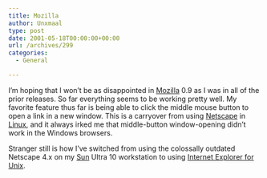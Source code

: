 ```yaml
---
title: Mozilla
author: Unxmaal
type: post
date: 2001-05-18T00:00:00+00:00
url: /archives/299
categories:
  - General

---
```

I&#8217;m hoping that I won&#8217;t be as disappointed in [Mozilla][1] 0.9 as I was in all of the prior releases. So far everything seems to be working pretty well. My favorite feature thus far is being able to click the middle mouse button to open a link in a new window. This is a carryover from using [Netscape][2] in [Linux][3], and it always irked me that middle-button window-opening didn&#8217;t work in the Windows browsers. 

Stranger still is how I&#8217;ve switched from using the colossally outdated Netscape 4.x on my [Sun][4] Ultra 10 workstation to using [Internet Explorer for Unix][5].

 [1]: http://www.mozilla.org
 [2]: http://www.netscape.com
 [3]: http://www.debian.org "Redhat sucks. Use Debian."
 [4]: http://www.sun.com
 [5]: http://www.microsoft.com/unix/ie/default.asp "Mozilla wouldn't compile for crap. So there!"
